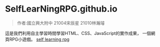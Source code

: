 # SelfLearNingRPG.github.io
>作者:國立興大附中 21004宋辰星 21010林瀚璿

這是我們利用自主學習時間學習HTML、CSS、JavaScript的實作成果，
一個網頁RPG小遊戲。
[self learning rpg](https://selflearningrpg.github.io/)
